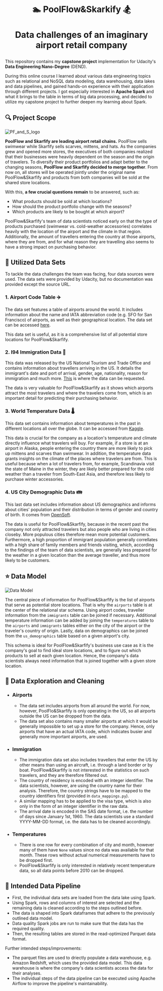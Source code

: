 # <p align="center"> :swimmer: PoolFlow&Skarkify :snowboarder: </p>
# <p align="center">Data challenges of an imaginary airport retail company </p>
This repository contains my **capstone project** implementation for Udacity's **Data Engineering Nano-Degree** (DEND).

During this online course I learned about various data engineering topics such as relational and NoSQL data modeling, data warehousing, data lakes and data pipelines, and gained hands-on experience with their application through different projects. I got especially interested in **Apache Spark** and what it brings to the table in terms of big data processing, and decided to utilize my capstone project to further deepen my learning about Spark.

## :mag: Project Scope
![PF_and_S_logo](https://user-images.githubusercontent.com/54779918/117148216-506e6f80-adb6-11eb-9d19-88fe9b736387.png)

**PoolFlow and Skarfify are leading airport retail chains.** PoolFlow sells swimwear while Skarfify sells scarves, mittens, and hats. As the companies grew and opened more stores, the executives of both companies realized that their businesses were heavily dependent on the season and the origin of travelers. To diversify their product portfolios and adapt better to the changing seasons, **PoolFlow and Skarfify decided to merge together**. From now on, all stores will be operated jointly under the original name PoolFlow&Skarfify and products from both companies will be sold at the shared store locations.

With this, **a few crucial questions remain** to be answered, such as: 
- What products should be sold at which locations? 
- How should the product portfolio change with the seasons? 
- Which products are likely to be bought at which airport?

PoolFlow&Skarfify's team of data scientists noticed early on that the type of products purchased (swimwear vs. cold-weather accessories) correlates heavily with the location of the airport and the climate in that region. Additionally, the amount of travellers entering the country at those airports, where they are from, and for what reason they are travelling also seems to have a strong impact on purchasing behavior.

## :dvd: Utilized Data Sets
To tackle the data challenges the team was facing, four data sources were used. The data sets were provided by Udacity, but no documentation was provided except the source URL.

### 1. Airport Code Table :airplane:
The data set features a table of airports around the world. It includes information about the name and IATA abbreviation code (e.g. SFO for San Francisco) of airports, as well as their geographical location. The data set can be accessed [here](https://datahub.io/core/airport-codes#data).

This data set is useful, as it is a comprehensive list of all potential store locations for PoolFlow&Skarfify.

### 2. I94 Immigration Data :passport_control:
This data was released by the US National Tourism and Trade Office and contains information about travellers arriving in the US. It details the immigrant's date and port of arrival, gender, age, nationality, reason for immigration and much more. [This](https://www.trade.gov/national-travel-and-tourism-office) is where the data can be requested.

The data is very valuable for PoolFlow&Skarfify as it shows which airports attract the most travelers and where the travelers come from, which is an important detail for predicting their purchasing behavior.

### 3. World Temperature Data :thermometer:
This data set contains information about temperatures in the past in different locations all over the globe. It can be accessed from [Kaggle](https://www.kaggle.com/berkeleyearth/climate-change-earth-surface-temperature-data).

This data is crucial for the company as a location's temperature and climate directly influence what travelers will buy. For example, if a store is at an airport in Alaska, people entering the country there are more likely to pick up mittens and scarves than swimwear. In addition, the temperature data grants insights on the climate of the places where travelers are from. This is useful because when a lot of travelers from, for example, Scandinavia visit the state of Maine in the winter, they are likely better prepared for the cold weather than a traveler from South-East Asia, and therefore less likely to purchase winter accessories.

### 4. US City Demographic Data :family:
This last data set includes information about US demographics and informs about cities' population and their distribution in terms of gender and country of birth. It comes from [OpenSoft](https://public.opendatasoft.com/explore/dataset/us-cities-demographics/export/).

The data is useful for PoolFlow&Skarfify, because in the recent past the company not only attracted travelers but also people who are living in cities closeby. More populous cities therefore mean more potential customers. Furthermore, a high proportion of immigrant population generally correllates with a high share of family members and friends visiting, which, according to the findings of the team of data scientists, are generally less prepared for the weather in a given location than the average traveller, and thus more likely to be customers.

## :star: Data Model 
![Data Model](https://user-images.githubusercontent.com/54779918/118850893-82f98b80-b8d1-11eb-8a4c-2ef5b21f7683.png)

The central piece of information for PoolFlow&Skarfify is the list of airports that serve as potential store locations. That is why the `airports` table is at the center of the relational star schema. Using airport codes, traveller information from the `immigrants` table can be joined if necessary. Additional temperature information can be added by joining the `temperatures` table to the `airports` and `immigrants` tables either on the city of the airport or the traveler's country of origin. Lastly, data on demographics can be joined from the `us_demographics` table based on a given airport's city.

This schema is ideal for PoolFlow&Skarfify's business use case as it is the company's goal to find ideal store locations, and to figure out which products to sell at each given location. Hence, the company's data scientists always need information that is joined together with a given store location.

## :eyes: Data Exploration and Cleaning ##

* ### Airports
  - The data set includes airports from all around the world. For now, however, PoolFlo&Skarfify is only operating in the US, so all airports outside the US can be dropped from the data.
  - The data set also contains many smaller airports at which it would be generally impossible to set up a store for the company. Hence, only airports that have an actual IATA code, which indicates busier and generally more important airports, are used.
* ### Immigration
  - The immigration data set also includes travellers that enter the US by other means than using an aircraft, i.e. through a land border or by boat. PoolFlow&Skarfify is not interested in the statistics on such travelers, and they are therefore filtered out.
  - The country of residency is encoded with an integer identifier. The data scientists, however, are using the country name for their analysis. Therefore, the country strings have to be mapped to the country identifiers first (provided in `data_mappings.py`).
  - A similar mapping has to be applied to the visa type, which is also only in the form of an integer identifier in the raw data.
  - The arrival date is encoded in the SAS date format, i.e. the number of days since January 1st, 1960. The data scientists use a standard YYYY-MM-DD format, i.e. the data has to be cleaned accordingly.
* ### Temperatures
  - There is one row for every combination of city and month, however many of them have `None` values since no data was available for that month. These rows without actual numerical measurements have to be dropped first.
  - PoolFlow&Skarfify is only interested in relatively recent temperature data, so all data points before 2010 can be dropped.

## :dash: Intended Data Pipeline
- First, the individual data sets are loaded from the data lake using Spark.
- Using Spark, rows and columns of interest are selected and the remaining data is cleaned according to the steps outlined before.
- The data is shaped into Spark dataframes that adhere to the previously outlined data model.
- Data quality Spark jobs are run to make sure that the data has the required quality.
- Then, the resulting tables are stored in the read-optimized Parquet data format.

Further intended steps/improvements:
- The parquet files are used to driectly populate a data warehouse, e.g. Amazon Redshift, which uses the provided data model. This data warehouse is where the company's data scientists access the data for their analyses.
- The individual steps of the data pipeline can be executed using Apache Airflow to improve the pipeline's maintainability.

